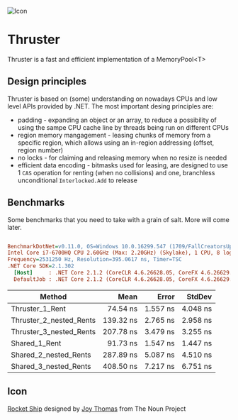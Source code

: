 ![Icon](https://raw.githubusercontent.com/Scooletz/Thruster/master/package_icon.png)

# Thruster
Thruster is a fast and efficient implementation of a MemoryPool&lt;T>

## Design principles
Thruster is based on (some) understanding on nowadays CPUs and low level APIs provided by .NET. The most important desing principles are:
- padding - expanding an object or an array, to reduce a possibility of using the sampe CPU cache line by threads being run on different CPUs
- region memory mangagement - leasing chunks of memory from a specific region, which allows using an in-region addressing (offset, region number)
- no locks - for claiming and releasing memory when no resize is needed
- efficient data encoding - bitmasks used for leasing, are designed to use 1 `CAS` operation for renting (when no collisions) and one, branchless unconditional `Interlocked.Add` to release

## Benchmarks
Some benchmarks that you need to take with a grain of salt. More will come later.

``` ini

BenchmarkDotNet=v0.11.0, OS=Windows 10.0.16299.547 (1709/FallCreatorsUpdate/Redstone3)
Intel Core i7-6700HQ CPU 2.60GHz (Max: 2.20GHz) (Skylake), 1 CPU, 8 logical and 4 physical cores
Frequency=2531250 Hz, Resolution=395.0617 ns, Timer=TSC
.NET Core SDK=2.1.302
  [Host]     : .NET Core 2.1.2 (CoreCLR 4.6.26628.05, CoreFX 4.6.26629.01), 64bit RyuJIT
  DefaultJob : .NET Core 2.1.2 (CoreCLR 4.6.26628.05, CoreFX 4.6.26629.01), 64bit RyuJIT


```
|                Method |      Mean |    Error |   StdDev |
|---------------------- |----------:|---------:|---------:|
|       Thruster_1_Rent |  74.54 ns | 1.557 ns | 4.048 ns |
|Thruster_2_nested_Rents | 139.32 ns | 2.765 ns | 2.958 ns |
|Thruster_3_nested_Rents | 207.78 ns | 3.479 ns | 3.255 ns |
|         Shared_1_Rent |  91.73 ns | 1.547 ns | 1.447 ns |
| Shared_2_nested_Rents | 287.89 ns | 5.087 ns | 4.510 ns |
| Shared_3_nested_Rents | 408.50 ns | 7.217 ns | 6.751 ns |


## Icon

[Rocket Ship](https://thenounproject.com/term/rocket-ship/152486/) designed by [Joy Thomas](https://thenounproject.com/jthomas/) from The Noun Project
